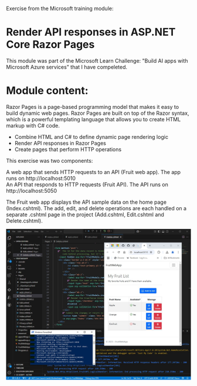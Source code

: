 Exercise from the Microsoft training module:

# Render API responses in ASP.NET Core Razor Pages

This module was part of the Microsoft Learn Challenge: "Build AI apps with Microsoft Azure services"
that I have compeleted.

# Module content:

Razor Pages is a page-based programming model that makes it easy to build dynamic web pages. 
Razor Pages are built on top of the Razor syntax, which is a powerful templating language that 
allows you to create HTML markup with C# code.

- Combine HTML and C# to define dynamic page rendering logic
- Render API responses in Razor Pages
- Create pages that perform HTTP operations

This exercise was two components:

A web app that sends HTTP requests to an API (Fruit web app). The app runs on http://localhost:5010<br>
An API that responds to HTTP requests (Fruit API). The API runs on http://localhost:5050

The Fruit web app displays the API sample data on the home page (Index.cshtml). The add, edit, and delete operations are each 
handled on a separate .cshtml page in the project (Add.cshtml, Edit.cshtml and Delete.cshtml).  

<img src="assets/api_aspnet_razor_github.jpg" alt="Api_AspNetCore_RazorPages"/>
